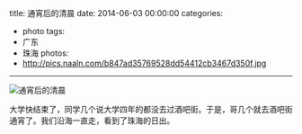 title: 通宵后的清晨
date: 2014-06-03 00:00:00
categories:
- photo
tags:
- 广东
- 珠海
photos:
- http://pics.naaln.com/b847ad35769528dd54412cb3467d350f.jpg
---

![通宵后的清晨](http://pics.naaln.com/733b2b9df0c7b5bc444503ff4345774a.jpg)

大学快结束了，同学几个说大学四年的都没去过酒吧街。于是，哥几个就去酒吧街通宵了。我们沿海一直走，看到了珠海的日出。